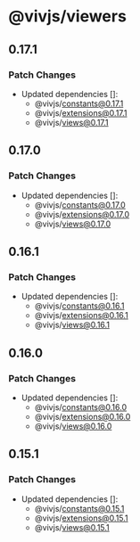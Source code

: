 # @vivjs/viewers

## 0.17.1

### Patch Changes

- Updated dependencies []:
  - @vivjs/constants@0.17.1
  - @vivjs/extensions@0.17.1
  - @vivjs/views@0.17.1

## 0.17.0

### Patch Changes

- Updated dependencies []:
  - @vivjs/constants@0.17.0
  - @vivjs/extensions@0.17.0
  - @vivjs/views@0.17.0

## 0.16.1

### Patch Changes

- Updated dependencies []:
  - @vivjs/constants@0.16.1
  - @vivjs/extensions@0.16.1
  - @vivjs/views@0.16.1

## 0.16.0

### Patch Changes

- Updated dependencies []:
  - @vivjs/constants@0.16.0
  - @vivjs/extensions@0.16.0
  - @vivjs/views@0.16.0

## 0.15.1

### Patch Changes

- Updated dependencies []:
  - @vivjs/constants@0.15.1
  - @vivjs/extensions@0.15.1
  - @vivjs/views@0.15.1
